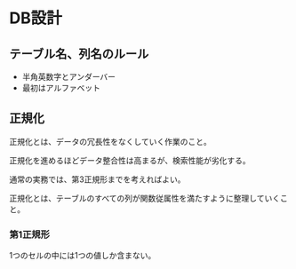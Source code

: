 # DB設計

## テーブル名、列名のルール

- 半角英数字とアンダーバー
- 最初はアルファベット

## 正規化

正規化とは、データの冗長性をなくしていく作業のこと。

正規化を進めるほどデータ整合性は高まるが、検索性能が劣化する。

通常の実務では、第3正規形までを考えればよい。

正規化とは、テーブルのすべての列が関数従属性を満たすように整理していくこと。

### 第1正規形

1つのセルの中には1つの値しか含まない。
